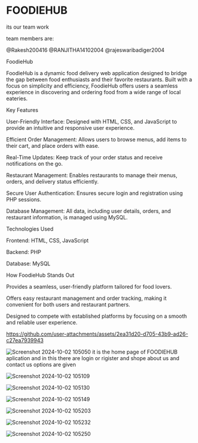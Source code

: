 # FOODIEHUB
its our team work 

team members are:

@Rakesh200416 
@RANJITHA14102004 
@rajeswaribadiger2004

FoodieHub

FoodieHub is a dynamic food delivery web application designed to bridge the gap between food enthusiasts and their favorite restaurants. Built with a focus on simplicity and efficiency, FoodieHub offers users a seamless experience in discovering and ordering food from a wide range of local eateries.

Key Features

User-Friendly Interface: Designed with HTML, CSS, and JavaScript to provide an intuitive and responsive user experience.

Efficient Order Management: Allows users to browse menus, add items to their cart, and place orders with ease.

Real-Time Updates: Keep track of your order status and receive notifications on the go.

Restaurant Management: Enables restaurants to manage their menus, orders, and delivery status efficiently.

Secure User Authentication: Ensures secure login and registration using PHP sessions.

Database Management: All data, including user details, orders, and restaurant information, is managed using MySQL.


Technologies Used

Frontend: HTML, CSS, JavaScript

Backend: PHP

Database: MySQL


How FoodieHub Stands Out

Provides a seamless, user-friendly platform tailored for food lovers.

Offers easy restaurant management and order tracking, making it convenient for both users and restaurant partners.

Designed to compete with established platforms by focusing on a smooth and reliable user experience.




https://github.com/user-attachments/assets/2ea31d20-d705-43b9-ad26-c27ea7939943



![Screenshot 2024-10-02 105050](https://github.com/user-attachments/assets/01a0a7cc-adaa-4fb3-ac63-ca0867c6f7ab)
it is the home page of FOODIEHUB aplication and in this there are login or rigister and shope about us and contact us options are given

![Screenshot 2024-10-02 105109](https://github.com/user-attachments/assets/b280b286-af65-410e-b8bb-f21654525461)



![Screenshot 2024-10-02 105130](https://github.com/user-attachments/assets/a83a9fcd-73ad-43f3-b913-e77744bd6b3b)


![Screenshot 2024-10-02 105149](https://github.com/user-attachments/assets/5ab17cdf-9700-4f9e-9c6e-8a58c56150ea)



![Screenshot 2024-10-02 105203](https://github.com/user-attachments/assets/0ff7ac1e-9c36-413f-a689-cad98bea9714)



![Screenshot 2024-10-02 105232](https://github.com/user-attachments/assets/3b82e76e-e592-4b26-b6a3-0fdef95a9e0c)



![Screenshot 2024-10-02 105250](https://github.com/user-attachments/assets/321d5ed4-9d24-4349-a65b-64aba1bf76ef)
